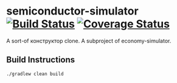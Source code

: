 # semiconductor-simulator [![Build Status](https://travis-ci.org/eukaryote31/semiconductor-simulator.svg?branch=master)](https://travis-ci.org/eukaryote31/semiconductor-simulator) [![Coverage Status](https://coveralls.io/repos/github/eukaryote31/semiconductor-simulator/badge.svg?branch=master)](https://coveralls.io/github/eukaryote31/semiconductor-simulator?branch=master)
A sort-of конструктор clone. A subproject of economy-simulator. 

## Build Instructions

    ./gradlew clean build

